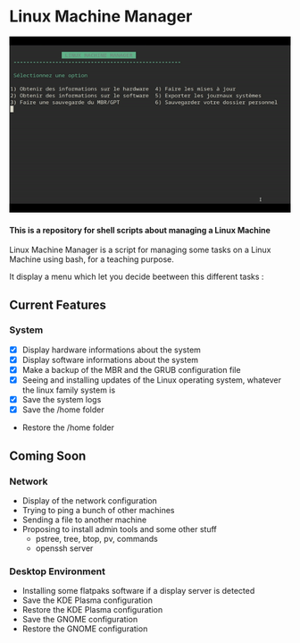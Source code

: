 # Linux Machine Manager

<p align="center">
<img src="Assets/LMM-Demo.gif"/>
</p>

#### This is a repository for shell scripts about managing a Linux Machine ####

Linux Machine Manager is a script for managing some tasks on a Linux Machine using bash, for a teaching purpose.

It display a menu which let you decide beetween this different tasks :

## Current Features

### System

- [x] Display hardware informations about the system
- [x] Display software informations about the system
- [x] Make a backup of the MBR and the GRUB configuration file
- [x] Seeing and installing updates of the Linux operating system, whatever the linux family system is
- [x] Save the system logs
- [x] Save the /home folder
- Restore the /home folder

## Coming Soon

### Network

- Display of the network configuration
- Trying to ping a bunch of other machines
- Sending a file to another machine
- Proposing to install admin tools and some other stuff
  - pstree, tree, btop, pv,   commands
  - openssh server

### Desktop Environment

- Installing some flatpaks software if a display server is detected
- Save the KDE Plasma configuration
- Restore the KDE Plasma configuration
- Save the GNOME configuration
- Restore the GNOME configuration


